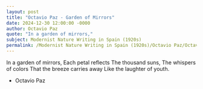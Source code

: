 ```yaml
---
layout: post
title: "Octavio Paz - Garden of Mirrors"
date: 2024-12-30 12:00:00 -0000
author: Octavio Paz
quote: "In a garden of mirrors,"
subject: Modernist Nature Writing in Spain (1920s)
permalink: /Modernist Nature Writing in Spain (1920s)/Octavio Paz/Octavio Paz - Garden of Mirrors
---
```


In a garden of mirrors,
Each petal reflects
The thousand suns,
The whispers of colors
That the breeze carries away
Like the laughter of youth.

- Octavio Paz
